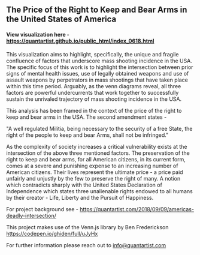 
## The Price of the Right to Keep and Bear Arms in the United States of America

#### View visualization here - https://quantartist.github.io/public_html/index_0618.html

This visualization aims to highlight, specifically, the unique and fragile confluence of factors that underscore mass shooting incidence in the USA. The specific focus of this work is to highlight the intersection between prior signs of mental health issues, use of legally obtained weapons and use of assault weapons by perpetrators in mass shootings that have taken place within this time period. Arguably, as the venn diagrams reveal, all three factors are powerful undercurrents that work together to successfully sustain the unrivaled trajectory of mass shooting incidence in the USA. 

This analysis has been framed in the context of the price of the right to keep and bear arms in the USA. The second amendment states - 

"A well regulated Militia, being necessary to the security of a free State, the right of the people to keep and bear Arms, shall not be infringed."

As the complexity of society increases a critical vulnerability exists at the intersection of the above three mentioned factors. The preservation of the right to keep and bear arms, for all American citizens, in its current form, comes at a severe and punishing expense to an increasing number of American citizens. Their lives represent the ultimate price - a price paid unfairly and unjustly by the few to preserve the right of many. A notion which contradicts sharply with the United States Declaration of Independence which states three unalienable rights endowed to all humans by their creator - Life, Liberty and the Pursuit of Happiness. 

For project background see - https://quantartist.com/2018/09/09/americas-deadly-intersection/

This project makes use of the Venn.js library by Ben Frederickson https://codepen.io/ghiden/full/uJyHx

For further information please reach out to info@quantartist.com
